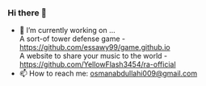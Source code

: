 ### Hi there 👋


- 🔭 I’m currently working on ... <br/>
A sort-of tower defense game - https://github.com/essawy99/game.github.io <br/>
A website to share your music to the world - https://github.com/YellowFlash3454/ra-official <br/>
- 📫 How to reach me: osmanabdullahi009@gmail.com

<!--
**YellowFlash3454/yellowflash3454** is a ✨ _special_ ✨ repository because its `README.md` (this file) appears on your GitHub profile.


